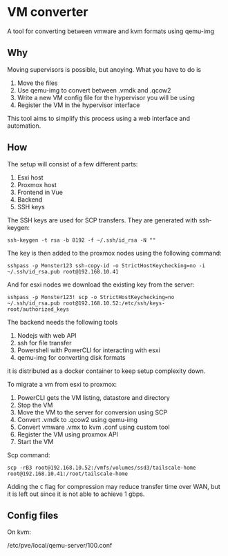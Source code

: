 # VM converter

A tool for converting between vmware and kvm formats using qemu-img

## Why

Moving supervisors is possible, but anoying. What you have to do is

1. Move the files
2. Use qemu-img to convert between .vmdk and .qcow2
3. Write a new VM config file for the hypervisor you will be using
4. Register the VM in the hypervisor interface

This tool aims to simplify this process using a web interface and automation.

## How

The setup will consist of a few different parts:

1. Esxi host
2. Proxmox host
3. Frontend in Vue
4. Backend
5. SSH keys

The SSH keys are used for SCP transfers. They are generated with ssh-keygen:

    ssh-keygen -t rsa -b 8192 -f ~/.ssh/id_rsa -N ""

The key is then added to the proxmox nodes using the following command:

    sshpass -p Monster123 ssh-copy-id -o StrictHostKeychecking=no -i ~/.ssh/id_rsa.pub root@192.168.10.41

And for esxi nodes we download the existing key from the server:

    sshpass -p Monster123! scp -o StrictHostKeychecking=no ~/.ssh/id_rsa.pub root@192.168.10.52:/etc/ssh/keys-root/authorized_keys

The backend needs the following tools

1. Nodejs with web API
2. ssh for file transfer
3. Powershell with PowerCLI for interacting with esxi
4. qemu-img for converting disk formats

it is distributed as a docker container to keep setup complexity down.

To migrate a vm from esxi to proxmox:

1. PowerCLI gets the VM listing, datastore and directory
2. Stop the VM
3. Move the VM to the server for conversion using SCP
4. Convert .vmdk to .qcow2 using qemu-img
5. Convert vmware .vmx to kvm .conf using custom tool
6. Register the VM using proxmox API
7. Start the VM

Scp command:

    scp -rB3 root@192.168.10.52:/vmfs/volumes/ssd3/tailscale-home root@192.168.10.41:/root/tailscale-home

Adding the `C` flag for compression may reduce transfer time over WAN, but it is left out since it is not able to achieve 1 gbps.

## Config files

On kvm:

/etc/pve/local/qemu-server/100.conf

